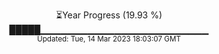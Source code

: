 <p align="center">
⏳Year Progress (19.93 %) <br>
█████▁▁▁▁▁▁▁▁▁▁▁▁▁▁▁▁▁▁▁▁▁▁▁▁▁ <br>
<sub>Updated: Tue, 14 Mar 2023 18:03:07 GMT</sub>
</p>

